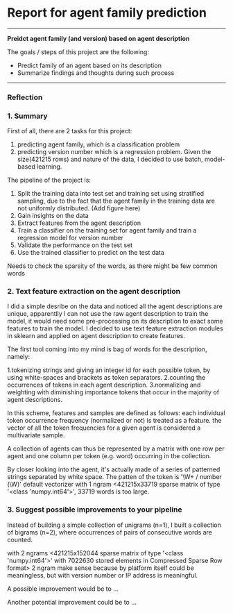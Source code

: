 # **Report for agent family prediction**


---

**Preidct agent family (and version) based on agent description**

The goals / steps of this project are the following:
* Predict family of an agent based on its description
* Summarize findings and thoughts during such process


[//]: # (Image References)

[image1]: ./examples/grayscale.jpg "Grayscale"

---

### Reflection

### 1. Summary
First of all, there are 2 tasks for this project:
1. predicting agent family, which is a classification problem
2. predicting version number which is a regression problem.
Given the size(421215 rows) and nature of the data, I decided to use batch, model-based learning.

The pipeline of the project is:
1. Split the training data into test set and training set using stratified sampling, due to the fact that the agent family in the training data are not uniformly distributed. (Add figure here)
2. Gain insights on the data
3. Extract features from the agent description
4. Train a classifier on the training set for agent family and train a regression model for version number
5. Validate the performance on the test set
6. Use the trained classifier to predict on the test data

Needs to check the sparsity of the words, as there might be few common words

### 2. Text feature extraction on the agent description

I did a simple desribe on the data and noticed all the agent descriptions are unique, apparentlly I can not use the raw agent description
to train the model, it would need some pre-processing on its description to exact some features to train the model.
I decided to use text feature extraction modules in sklearn and applied on agent description to create features.

The first tool coming into my mind is bag of words for the description, namely:

1.tokenizing strings and giving an integer id for each possible token,  by using white-spaces and brackets as token separators.
2.counting the occurrences of tokens in each agent description.
3.normalizing and weighting with diminishing importance tokens that occur in the majority of agent descriptions.

In this scheme, features and samples are defined as follows:
each individual token occurrence frequency (normalized or not) is treated as a feature.
the vector of all the token frequencies for a given agent is considered a multivariate sample.

A collection of agents can thus be represented by a matrix with one row per agent and one column per token (e.g. word) occurring in the collection.

By closer looking into the agent, it's actually made of a series of patterned strings separated by white space. The patten of the token is
'\W+ / number (\W)'
default vectorizer with 1 ngram
<421215x33719 sparse matrix of type '<class 'numpy.int64'>', 33719 words is too large.
### 3. Suggest possible improvements to your pipeline

Instead of building a simple collection of unigrams (n=1), I built a collection of bigrams (n=2), where occurrences of pairs of consecutive words are counted.

with 2 ngrams
<421215x152044 sparse matrix of type '<class 'numpy.int64'>'
	with 7022630 stored elements in Compressed Sparse Row format>
2 ngram make sense because by platform itself could be meaningless, but with version number or IP address is meaningful. 

A possible improvement would be to ...

Another potential improvement could be to ...
